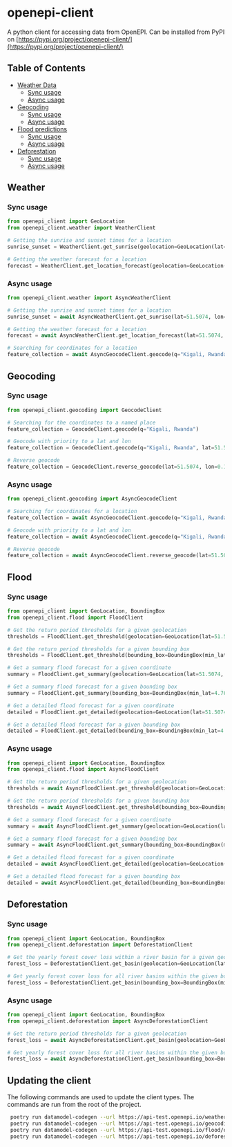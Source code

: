 # openepi-client
A python client for accessing data from OpenEPI.
Can be installed from PyPI on [https://pypi.org/project/openepi-client/](https://pypi.org/project/openepi-client/)

## Table of Contents
- [Weather Data](#weather)
  - [Sync usage](#sync-usage)
  - [Async usage](#async-usage)
- [Geocoding](#geocoding)
  - [Sync usage](#sync-usage-1)
  - [Async usage](#async-usage-1)
- [Flood predictions](#flood)
  - [Sync usage](#sync-usage-2)
  - [Async usage](#async-usage-2)
- [Deforestation](#flood)
  - [Sync usage](#sync-usage-2)
  - [Async usage](#async-usage-2)

## Weather
### Sync usage
```python
from openepi_client import GeoLocation
from openepi_client.weather import WeatherClient

# Getting the sunrise and sunset times for a location
sunrise_sunset = WeatherClient.get_sunrise(geolocation=GeoLocation(lat=51.5074, lon=0.1278))

# Getting the weather forecast for a location
forecast = WeatherClient.get_location_forecast(geolocation=GeoLocation(lat=51.5074, lon=0.1278))
```

### Async usage
```python
from openepi_client.weather import AsyncWeatherClient

# Getting the sunrise and sunset times for a location
sunrise_sunset = await AsyncWeatherClient.get_sunrise(lat=51.5074, lon=0.1278)

# Getting the weather forecast for a location
forecast = await AsyncWeatherClient.get_location_forecast(lat=51.5074, lon=0.1278)

# Searching for coordinates for a location
feature_collection = await AsyncGeocodeClient.geocode(q="Kigali, Rwanda")
```

## Geocoding
### Sync usage
```python
from openepi_client.geocoding import GeocodeClient

# Searching for the coordinates to a named place
feature_collection = GeocodeClient.geocode(q="Kigali, Rwanda")

# Geocode with priority to a lat and lon
feature_collection = GeocodeClient.geocode(q="Kigali, Rwanda", lat=51.5074, lon=0.1278)

# Reverse geocode
feature_collection = GeocodeClient.reverse_geocode(lat=51.5074, lon=0.1278)
```

### Async usage
```python
from openepi_client.geocoding import AsyncGeocodeClient

# Searching for coordinates for a location
feature_collection = await AsyncGeocodeClient.geocode(q="Kigali, Rwanda")

# Geocode with priority to a lat and lon
feature_collection = await AsyncGeocodeClient.geocode(q="Kigali, Rwanda", lat=51.5074, lon=0.1278)

# Reverse geocode
feature_collection = await AsyncGeocodeClient.reverse_geocode(lat=51.5074, lon=0.1278)
```

## Flood
### Sync usage
```python
from openepi_client import GeoLocation, BoundingBox
from openepi_client.flood import FloodClient

# Get the return period thresholds for a given geolocation
thresholds = FloodClient.get_threshold(geolocation=GeoLocation(lat=51.5074, lon=0.1278))

# Get the return period thresholds for a given bounding box
thresholds = FloodClient.get_threshold(bounding_box=BoundingBox(min_lat=4.764412, min_lon=22.0, max_lat=5.015732, max_lon=23.05))

# Get a summary flood forecast for a given coordinate
summary = FloodClient.get_summary(geolocation=GeoLocation(lat=51.5074, lon=0.1278))

# Get a summary flood forecast for a given bounding box
summary = FloodClient.get_summary(bounding_box=BoundingBox(min_lat=4.764412, min_lon=22.0, max_lat=5.015732, max_lon=23.05))

# Get a detailed flood forecast for a given coordinate
detailed = FloodClient.get_detailed(geolocation=GeoLocation(lat=51.5074, lon=0.1278))

# Get a detailed flood forecast for a given bounding box
detailed = FloodClient.get_detailed(bounding_box=BoundingBox(min_lat=4.764412, min_lon=22.0, max_lat=5.015732, max_lon=23.05))
```


### Async usage
```python
from openepi_client import GeoLocation, BoundingBox
from openepi_client.flood import AsyncFloodClient

# Get the return period thresholds for a given geolocation
thresholds = await AsyncFloodClient.get_threshold(geolocation=GeoLocation(lat=51.5074, lon=0.1278))

# Get the return period thresholds for a given bounding box
thresholds = await AsyncFloodClient.get_threshold(bounding_box=BoundingBox(min_lat=4.764412, min_lon=22.0, max_lat=5.015732, max_lon=23.05))

# Get a summary flood forecast for a given coordinate
summary = await AsyncFloodClient.get_summary(geolocation=GeoLocation(lat=51.5074, lon=0.1278))

# Get a summary flood forecast for a given bounding box
summary = await AsyncFloodClient.get_summary(bounding_box=BoundingBox(min_lat=4.764412, min_lon=22.0, max_lat=5.015732, max_lon=23.05))

# Get a detailed flood forecast for a given coordinate
detailed = await AsyncFloodClient.get_detailed(geolocation=GeoLocation(lat=51.5074, lon=0.1278))

# Get a detailed flood forecast for a given bounding box
detailed = await AsyncFloodClient.get_detailed(bounding_box=BoundingBox(min_lat=4.764412, min_lon=22.0, max_lat=5.015732, max_lon=23.05))
```

## Deforestation
### Sync usage
```python
from openepi_client import GeoLocation, BoundingBox
from openepi_client.deforestation import DeforestationClient

# Get the yearly forest cover loss within a river basin for a given geolocation
forest_loss = DeforestationClient.get_basin(geolocation=GeoLocation(lat=51.5074, lon=0.1278))

# Get yearly forest cover loss for all river basins within the given bounding box
forest_loss = DeforestationClient.get_basin(bounding_box=BoundingBox(min_lat=30.909622, min_lon=28.850951, max_lat=-1.041395, max_lon=-2.840114))
```


### Async usage
```python
from openepi_client import GeoLocation, BoundingBox
from openepi_client.deforestation import AsyncDeforestationClient

# Get the return period thresholds for a given geolocation
forest_loss = await AsyncDeforestationClient.get_basin(geolocation=GeoLocation(lat=51.5074, lon=0.1278))

# Get yearly forest cover loss for all river basins within the given bounding box
forest_loss = await AsyncDeforestationClient.get_basin(bounding_box=BoundingBox(min_lat=30.909622, min_lon=28.850951, max_lat=-1.041395, max_lon=-2.840114))
```

## Updating the client
The following commands are used to update the client types. The commands are run from the root of the project.
```bash
 poetry run datamodel-codegen --url https://api-test.openepi.io/weather/openapi.json --output openepi_client/weather/_weather_types.py --enum-field-as-literal all --output-model-type pydantic_v2.BaseModel
 poetry run datamodel-codegen --url https://api-test.openepi.io/geocoding/openapi.json --output openepi_client/geocoding/_geocoding_types.py --enum-field-as-literal all --output-model-type pydantic_v2.BaseModel
 poetry run datamodel-codegen --url https://api-test.openepi.io/flood/openapi.json --output openepi_client/flood/_flood_types.py --enum-field-as-literal all --output-model-type pydantic_v2.BaseModel
 poetry run datamodel-codegen --url https://api-test.openepi.io/deforestation/openapi.json --output openepi_client/deforestation/_deforestation_types.py --enum-field-as-literal all --output-model-type pydantic_v2.BaseModel
```

